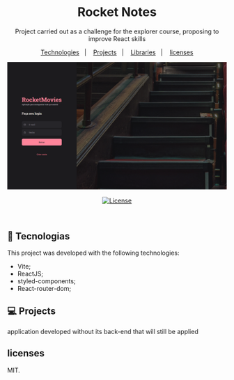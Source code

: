 <h1 align="center">Rocket Notes</h1>

<p align="center">
Project carried out as a challenge for the explorer course, proposing to improve React skills
</p>

<p align="center">
    <a href="#-tecnologias">Technologies</a>&nbsp;&nbsp;&nbsp;|&nbsp;&nbsp;&nbsp;
    <a href="#-Projeto">Projects</a>&nbsp;&nbsp;&nbsp;|&nbsp;&nbsp;&nbsp;
    <a href="#-Libraries">Libraries</a>&nbsp;&nbsp;&nbsp;|&nbsp;&nbsp;&nbsp;
    <a href="#-licença">licenses</a>
</p>

<p align="center">
  <img src="./github/ApresentaçãoMoviesTags.png">
</p>

<p align="center">
  <a href="https://choosealicense.com/licenses/mit/"><img alt="License" src="https://img.shields.io/static/v1?label=license&message=MIT&color=49AA26&labelColor=000000"></a>
</p>

<br>


## 🚀 Tecnologias

This project was developed with the following technologies:
- Vite;
- ReactJS;
- styled-components;
- React-router-dom;

## 💻 Projects


application developed without its back-end that will still be applied


## licenses

MIT.